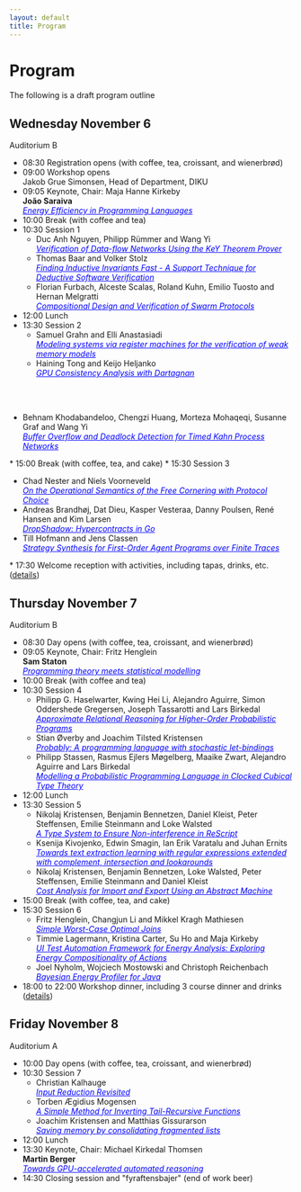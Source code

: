 ```yaml
---
layout: default
title: Program
---
```


# Program

The following is a draft program outline

## Wednesday November 6
Auditorium B

* 08:30 Registration opens (with coffee, tea, croissant, and wienerbrød)
* 09:00 Workshop opens<br>
  Jakob Grue Simonsen, Head of Department, DIKU
* 09:05 Keynote, Chair: Maja Hanne Kirkeby<br>
  <b>João Saraiva</b><br>
<span href="#" onmouseover="this.style.cursor='pointer';" onclick="toggleNext(this);" style="text-decoration: underline;color: blue;" >_Energy Efficiency in Programming Languages_</span>
  <span style="display: none;"><br>
    <b>Affiliation:</b> University of Minho and HASLab / INESC TEC, Portugal<br>
    <b>Abstract:</b> In this talk I will compare a large set of programming languages regarding their energy efficiency.  We have taken 19 solutions to well defined programming problems, expressed in (up to) 27 programming languages, from well know repositories such as the Computer Language Benchmark Game and Rosetta Code.<br>
  In our research, my group built a framework to automatically, and systematically, run, measure and compare the efficiency of such solutions. Ultimately, it is based on such comparison that we propose a serious of efficiency rankings, based on multiple criteria.<br>
  Our results show interesting findings, such as, slower/faster languages consuming less/more energy, and how memory usage influences energy consumption. We also show how to use our results to provide software engineers support to decide which language to use when energy efficiency is a concern.<br>
  In this talk I will also  present our most recent results on leveraging power caps to save energy consumption across programming languages.<br>
    <b>Biography:</b> João Saraiva is an Associate Professor at the Department of de Informatics, University of  Minho, Braga, Portugal, and a researcher member of HASLab/INESC TEC. He obtained a MSc degree from University do Minho in 1993 and a Ph.D. degree in Computer Science from Utrecht University in 1999. His main research contributions have been in the field of programming language design and implementation, program analysis and transformation, functional programming, and green software.  He has experience in participating and coordinating research projects in his research areas, both at national level with projects funded by FCT (projects: PURe, IVY, AMADEUS, CROSS, SSaaPP, AutoSeer, FATBIT, and GreenSwLab) and at international level with projects funded by EPSRC (UK), FLAD/NSF (USA) and by the European Union.<br>
  João Saraiva is one of the founders of the successful series of summer schools on Generative and Transformational Techniques in Software Engineering (GTTSE), which he co-organized in 2005, 2007, 2009, 2011, and 2015 (volumes 4143, 5235, 6491, 7680 and 10223 of LNCS - Tutorial by Springer-Verlag) in Braga. He was the organizing chair of ETAPS'07, The European Joint Conferences on Theory and Practice of Software, organized in Braga in 2007, and the worksho co-chair of ICSE'24 held in Lisbon.<br><br>
  </span>
* 10:00 Break (with coffee and tea)
* 10:30 Session 1
  <ul>
    <li>Duc Anh Nguyen, Philipp Rümmer and Wang Yi<br>
      <span href="#" onmouseover="this.style.cursor='pointer';" onclick="toggleNext(this);" style="text-decoration: underline;color: blue;" ><i>Verification of Data-flow Networks Using the KeY Theorem Prover</i></span>
      <span style="display: none;"><br>
        <b>Résumé:</b> We present a contract-based method to verify the functional correctness of data-flow networks modeled in MIMOS, a toolchain currently developed in Uppsala. We specify the functional correctness of a network using local contracts annotated on the network components, and global contracts on the inputs and outputs of the network. By utilizing the functional determinism of the model, we can construct a sequential program that is functionally equivalent to the original network. The KeY theorem prover then takes the sequential program with the contracts and checks whether the network conforms to the provided contracts.<br><br>
      </span>
    </li>
    <li>Thomas Baar and Volker Stolz<br>
      <span href="#" onmouseover="this.style.cursor='pointer';" onclick="toggleNext(this);" style="text-decoration: underline;color: blue;" ><i>Finding Inductive Invariants Fast - A Support Technique for Deductive Software Verification</i></span>
      <span style="display: none;"><br>
        <b>Résumé:</b> We consider the case of formally verifying the implementation of a function being correct with respect to an annotated contract consisting of pre-/post-condition. When using tools like KeY or Verifast, the most challenging task for the user is to provide the right code annotations allowing the verification tool to verify the correctness of the function’s implementation automatically.<br><br>
      </span>
    </li>
    <li>Florian Furbach, Alceste Scalas, Roland Kuhn, Emilio Tuosto and Hernan Melgratti<br>
      <span href="#" onmouseover="this.style.cursor='pointer';" onclick="toggleNext(this);" style="text-decoration: underline;color: blue;" ><i>Compositional Design and Verification of Swarm Protocols</i></span>
      <span style="display: none;"><br>
        <b>Résumé:</b> Swarm protocols are a recently introduced formalism for specifying and verifying the intended behaviour of a distributed ensemble of agents, used e.g. for factory automation. Unfortunately, existing design and verification techniques for swarm protocols are not compositional. We explain the problem and present our ongoing work that addresses it.<br><br>
      </span>
    </li>
  </ul>
* 12:00 Lunch
* 13:30 Session 2
  <ul>
    <li>Samuel Grahn and Elli Anastasiadi<br>
      <span href="#" onmouseover="this.style.cursor='pointer';" onclick="toggleNext(this);" style="text-decoration: underline;color: blue;"><i>Modeling systems via register machines for the verification of weak memory models</i></span>
      <span style="display: none;"><br>
        <b>Résumé:</b> Register machines can be verified against weak memory models that might be undecidable in the general case. Here we demonstrate how to model system features via register machines so that we enable their verification.<br><br>
      </span>
    </li>
    <li>Haining Tong and Keijo Heljanko<br>
      <span href="#" onmouseover="this.style.cursor='pointer';" onclick="toggleNext(this);" style="text-decoration: underline;color: blue;"><i>GPU Consistency Analysis with Dartagnan</i></span>
      <span style="display: none;"><br>
        <b>Résumé:</b> In recent years, significant efforts have been made to formalize GPU consistency models. These models specify how concurrent programs behave on GPU hardware and thus help users write programs that are free of concurrency bugs. Some of the efforts have introduced prototype tools to assist researchers and developers in analyzing the correctness of GPU programs with respect to these models. However, these tools are typically tightly coupled with a specific model, making it difficult to compare consistency features between different models. Additionally, since these tools are typically built on top of the Alloy framework, they are limited to straight-line code in pseudo-assembly without control flow instructions and struggle with scalability, particularly for programs with more than a few instructions.<br>
        In this abstract, we primarily discuss our previous work on integrating support for the Nvidia PTX and Khronos Vulkan consistency models into Dartagnan, an open-source Bounded Model Checking (BMC) tool designed to check state reachability under specific memory models. The technical details of the approach will be published in an accepted manuscript to ASPLOS2024, and here we mainly outline the overall approach taken in that paper. The process involves formalizing GPU consistency models in the domain-specific language .cat, extending it with GPU-specific features, enhancing our Dartagnan to support the GPU consistency models, and implementing new front-ends for both pseudo-assembly syntax and a subset of real Spirv assembly. Additionally, we present a bug discovered in the original Vulkan consistency model.
<br><br>
      </span>
    </li>
    <li>Behnam Khodabandeloo, Chengzi Huang, Morteza Mohaqeqi, Susanne Graf and Wang Yi<br>
      <span href="#" onmouseover="this.style.cursor='pointer';" onclick="toggleNext(this);" style="text-decoration: underline;color: blue;"><i>Buffer Overflow and Deadlock Detection for Timed Kahn Process Networks</i></span>
      <span style="display: none;"><br>
        <b>Résumé:</b> We propose modeling real-time systems as a network of real-time tasks connected by communication channels, which are either FIFO queues or registers. The model is a timed extension of Kahn Process Networks and has been shown to be both timing and functionally deterministic. It is designed for the efficient analysis of safety properties in real-time systems. In this work, we develop a method for efficiently checking the absence of buffer overflow and deadlock in such networks.<br><br>
      </span>
    </li>
  </ul>
* 15:00 Break (with coffee, tea, and cake)
* 15:30 Session 3
  <ul>
    <li>Chad Nester and Niels Voorneveld<br>
      <span href="#" onmouseover="this.style.cursor='pointer';" onclick="toggleNext(this);" style="text-decoration: underline;color: blue;"><i>On the Operational Semantics of the Free Cornering with Protocol Choice</i></span>
      <span style="display: none;"><br>
        <b>Résumé:</b> This work concerns the dynamics (operational semantics) of the free cornering with protocol choice of a monoidal category. The free cornering construction provides a double categorical notion of program interaction, but presently exists only as a formal semantics. Our project is to work backwards from this formal semantics to obtain a simple interactive programming language. Our first step is to orient some of the equations of the free cornering with protocol choice to obtain a rewriting system, by which interactive programs may be evaluated. In this extended abstract we summarize our progress towards this goal.<br><br>
      </span>
    </li>
    <li>Andreas Brandhøj, Dat Dieu, Kasper Vesteraa, Danny Poulsen, René Hansen and Kim Larsen<br>
      <span href="#" onmouseover="this.style.cursor='pointer';" onclick="toggleNext(this);" style="text-decoration: underline;color: blue;"><i>DropShadow: Hypercontracts in Go</i></span>
      <span style="display: none;"><br>
        <b>Résumé:</b> Go is widely used programming language for embedded devices, systems programming, cloud, and network services. While Go provides testing tools such as property-based testing and fuzzing, many systems require more thorough testing than what is currently supported. To bridge this gap, we introduce DropShadow, a novel tool that enables the testing of hypercontracts in Go which enables properties such as non-interference to be expressed. DropShadow automatically instruments the program under test and generates tests. Experimental results showing promising benefits, though challenges remain, such as contract complexity and performance overhead.<br><br>
      </span>
    </li>
    <li>Till Hofmann and Jens Classen<br>
      <span href="#" onmouseover="this.style.cursor='pointer';" onclick="toggleNext(this);" style="text-decoration: underline;color: blue;"><i>Strategy Synthesis for First-Order Agent Programs over Finite Traces</i></span>
      <span style="display: none;"><br>
        <b>Résumé:</b> In this work, we consider the task of synthesizing an execution strategy for an agent from a high-level description of the initial state of the world, the actions at the agent's disposal, a control program, and a temporal goal. In particular, we look at the more realistic (and more challenging) case of infinite-state systems with unbounded object domains, obtained from the usage of specification formalisms with first-order expressiveness, as well as exogenous events, triggered by the non-deterministic environment. More specifically, we use the agent programming language Golog, which is based on the situation calculus, a first-order logic formalism for reasoning about change. Here, a situation calculus action theory (perhaps incompletely) describes the initial state of the world, together with the preconditions and effects of primitive actions at the agent's disposal, while Golog programs then combine primitive actions into more complex behaviours using sequence, iteration, non-deterministic branching, and concurrency. Some of the non-deterministic choices in the program are under the control of the environment, which makes the program realization a synthesis problem. The synthesis task is to determine an execution strategy that executes the program successfully while satisfying the temporal goal, independent of the environment's choices.<br><br>
      </span>
    </li>
  </ul>
* 17:30 Welcome reception with activities, including tapas, drinks, etc. (<a href="venue.html#welcome-reception">details</a>)


## Thursday November 7
Auditorium B

* 08:30 Day opens (with coffee, tea, croissant, and wienerbrød)
* 09:05 Keynote, Chair: Fritz Henglein<br>
  <b>Sam Staton</b><br>
  <span href="#" onmouseover="this.style.cursor='pointer';" onclick="toggleNext(this);" style="text-decoration: underline;color: blue;" >_Programming theory meets statistical modelling_</span>
  <span style="display: none;"><br>
    <b>Affiliation:</b> University of Oxford, UK<br>
    <b>Abstract:</b> I will discuss the idea that concepts from programming theory have a role to play in statistical modelling. Indeed they are already playing this role to some extent, but in different guises. These concepts include abstract types and lazy data structures, as well as more theoretical ideas such as effect gradings, monoidal indeterminates and sheaf categories. So I will present some opportunities for using programming theory to inform and formalize the abstract structure of statistics and probability, including some recent and ongoing results from myself and collaborators. I won't assume much familiarity.<br>
    <b>Biography:</b> Sam is a professor of Computer Science in Oxford. He has previously worked in Nijmegen, Paris and Cambridge. The talk will be based on work funded by the ERC grant "BLAST: Better Languages for Statistics" and the ARIA Project "Employing categorical probability towards safe AI".<br><br>
  </span>
* 10:00 Break (with coffee and tea)
* 10:30 Session 4
  <ul>
    <li>Philipp G. Haselwarter, Kwing Hei Li, Alejandro Aguirre, Simon Oddershede Gregersen, Joseph Tassarotti and Lars Birkedal<br>
      <span href="#" onmouseover="this.style.cursor='pointer';" onclick="toggleNext(this);" style="text-decoration: underline;color: blue;"><i>Approximate Relational Reasoning for Higher-Order Probabilistic Programs</i></span>
      <span style="display: none;"><br>
        <b>Résumé:</b> Properties such as provable security and correctness for randomized programs are naturally expressed relationally as approximate equivalences. As a result, a number of relational program logics have been developed to reason about such approximate equivalences of probabilistic programs. However, existing approximate relational logics are mostly restricted to first-order programs without general state.<br>
        In this paper we develop Approxis, a higher-order approximate relational separation logic for reasoning about approximate equivalence of programs written in an expressive ML-like language with discrete probabilistic sampling, higher-order functions, and higher-order state. The Approxis logic recasts the concept of error credits in the relational setting to reason about relational approximation, which allows for expressive notions of modularity and composition, a range of new approximate relational rules, and an internalization of a standard limiting argument for showing exact probabilistic equivalences by approximation. We also use Approxis to develop a logical relation model that quantifies over error credits, which can be used to prove exact contextual equivalence. We demonstrate the flexibility of our approach on a range of examples, including the PRP/PRF switching lemma, IND$-CPA security of an encryption scheme, and a collection of rejection samplers. All of the results have been mechanized in the Coq proof assistant and the Iris separation logic framework.<br><br>
      </span>
    </li>
    <li>Stian Øverby and Joachim Tilsted Kristensen<br>
      <span href="#" onmouseover="this.style.cursor='pointer';" onclick="toggleNext(this);" style="text-decoration: underline;color: blue;"><i>Probably: A programming language with stochastic let-bindings</i></span>
      <span style="display: none;"><br>
        <b>Résumé:</b> Probabilistic programming languages can be used for specifying experiments as computer programs. We address the problem of computing the underlying probability distribution of a small toy programming language with stochastic let bindings. Our main contribution is to equip the language with probability distribution in both terms and type system, so that we can reason about probabilistic computations.<br><br>
      </span>
    </li>
    <li>Philipp Stassen, Rasmus Ejlers Møgelberg, Maaike Zwart, Alejandro Aguirre and Lars Birkedal<br>
      <span href="#" onmouseover="this.style.cursor='pointer';" onclick="toggleNext(this);" style="text-decoration: underline;color: blue;"><i>Modelling a Probabilistic Programming Language in Clocked Cubical Type Theory</i></span>
      <span style="display: none;"><br>
        <b>Résumé:</b> We show how to use a metalanguage with guarded recursion to construct both denotational and operational semantics for a programming language combining recursive types and finite probabilistic choice. We construct a relation between the two and show that it is adequate for reasoning about contextual equivalence. Examples include the encoding of a fair coin from an unfair one, and the equivalence of two random walks.<br><br>
      </span>
    </li>
  </ul>
* 12:00 Lunch
* 13:30 Session 5
  <ul>
    <li>Nikolaj Kristensen, Benjamin Bennetzen, Daniel Kleist, Peter Steffensen, Emilie Steinmann and Loke Walsted<br>
      <span href="#" onmouseover="this.style.cursor='pointer';" onclick="toggleNext(this);" style="text-decoration: underline;color: blue;"><i>A Type System to Ensure Non-interference in ReScript</i></span>
      <span style="display: none;"><br>
        <b>Résumé:</b> Protecting confidential data from leaking is a critical challenge in computer systems, particularly given the growing number of observers on the internet. Therefore, limiting information flow using robust security policies becomes increasingly vital. We focus on the non-interference policy, where the goal is to ensure that confidential data can not impact public data. This paper presents a type system, for a subset of the ReScript syntax, designed to enforce noninterference. We conclude with a proof of soundness for the type system, demonstrating that if an expression is type-able, it is inherently non-interferent. In addition, we provide a brief overview of a type checker that implements the previously mentioned type system.<br><br>
      </span>
    </li>
    <li>Ksenija Kivojenko, Edwin Smagin, Ian Erik Varatalu and Juhan Ernits<br>
      <span href="#" onmouseover="this.style.cursor='pointer';" onclick="toggleNext(this);" style="text-decoration: underline;color: blue;"><i>Towards text extraction learning with regular expressions extended with complement, intersection and lookarounds</i></span>
      <span style="display: none;"><br>
        <b>Résumé:</b> Algorithmic regular expression learning can be divided into 2 categories: 1) positive and negative examples based match existence search; 2) (context aware) substring extraction.<br>
        While the first has received most attention in the literature, the second provides very efficient algorithmic tools for text extraction. We present a heuristic search based context aware substring extraction learning tool that is based on a regular expression engine extended with intersection, complement and lookarounds, that produces results that supercede those available in the literature. The approach allows us to learn regular expressions for text extraction for performing tasks some of which are similar to those achieved by BERT deep learning models, with speeds up to 1 GB/s on a single CPU thread.<br><br>
      </span>
    </li>
    <li>Nikolaj Kristensen, Benjamin Bennetzen, Loke Walsted, Peter Steffensen, Emilie Steinmann and Daniel Kleist<br>
      <span href="#" onmouseover="this.style.cursor='pointer';" onclick="toggleNext(this);" style="text-decoration: underline;color: blue;"><i>Cost Analysis for Import and Export Using an Abstract Machine</i></span>
      <span style="display: none;"><br>
        <b>Résumé:</b> This paper presents the syntax and reduction rules for an abstract machine based on the JavaScript XML language. We incorporate the notion of cost into our reduction rules, and create a type system that over-approximate this cost. This over-approximation results in an equation that may contain unknowns originating from while loops. We conclude with a formal proof of soundness of the type system for our abstract machine, demonstrating that it over-approximates the cost of any terminating program. An implementation of the type system, constraint gathering, and the abstract machine is also presented.<br><br>
      </span>
    </li>
  </ul>
* 15:00 Break (with coffee, tea, and cake)
* 15:30 Session 6
  <ul>
    <li>Fritz Henglein, Changjun Li and Mikkel Kragh Mathiesen<br>
      <span href="#" onmouseover="this.style.cursor='pointer';" onclick="toggleNext(this);" style="text-decoration: underline;color: blue;"><i>Simple Worst-Case Optimal Joins</i></span>
      <span style="display: none;"><br>
        <b>Résumé:</b> We show that worst-case optimal joins, also for cyclic joins, are easy to program using basic programming techniques. They only require straightforward dictionaries, iterating over the smallest set when intersecting multiple sets and nested iteration over the variables in a join query in any order. We sketch a proof of worst-case optimality by amortization, where the execution cost is allocated to the generated output, but of padded input. We point out that modern database systems (still) generate asymptotically inferior code on cyclic joins.<br><br>
      </span>
    </li>
    <li>Timmie Lagermann, Kristina Carter, Su Ho and Maja Kirkeby<br>
      <span href="#" onmouseover="this.style.cursor='pointer';" onclick="toggleNext(this);" style="text-decoration: underline;color: blue;"><i>UI Test Automation Framework for Energy Analysis: Exploring Energy Compositionality of Actions</i></span>
      <span style="display: none;"><br>
        <b>Résumé:</b> UI Testing Frameworks have been suggested for evaluating the energy consumption of software. Previous research has studied how automation frameworks can increase the energy consumption from the individual actions, compared to a human produced baseline. In this study, we present the first explorations on the dependence between the individual actions. We explore the Selenium Test Framework’s actions Input, i.e., inputting text into a text field, and Click, i.e., the action of clicking a button. These initial results show that the energy consumed by the individual Framework actions are dependent, and they are order-independent.<br><br>
      </span>
    </li>
    <li>Joel Nyholm, Wojciech Mostowski and Christoph Reichenbach<br>
      <span href="#" onmouseover="this.style.cursor='pointer';" onclick="toggleNext(this);" style="text-decoration: underline;color: blue;"><i>Bayesian Energy Profiler for Java</i></span>
      <span style="display: none;"><br>
        <b>Résumé:</b> Energy efficiency is a key concern in the design of mobile software, but no less significant for understanding the environmental impact of backend software in data centers. However, understanding and improving the energy usage of even simple software systems can be challenging, and modern language run-time systems with complex, dynamic optimizations exacerbate this challenge. Consider Java: Java stores executable code in a platform-independent intermediate representation, Java bytecode, that is executed on platform-specific Java Virtual Machines (JVMs). Energy consumption of Java code thus depends not only on the dynamic behavior of the just-in-time compiler and garbage collector, but also on peculiarities of the target hardware, operating system, and JVM implementation. To understand the energy impact of some software design decision, a software engineer today would need detailed knowledge that penetrates all these abstraction layers and accounts for the peculiarities of all intended target platforms. To aid developers, we propose to offer tools that support the Static Analysis of Energy Usage in Software, that can both infer energy usage properties through scalable and explainable analysis techniques, and verify explicit developer claims via theorem-proving based verification, extending prior work on energy usage modeling to the KeY system. We split the challenge of building such tools into modeling (1) the mapping from static program structure to dynamic traces, and (2) the energy consumption of dynamic traces.<br><br>
      </span>
    </li>
  </ul>
* 18:00 to 22:00 Workshop dinner, including 3 course dinner and drinks (<a href="venue.html#workshop-dinner">details</a>)


## Friday November 8
Auditorium A

* 10:00 Day opens (with coffee, tea, croissant, and wienerbrød)
* 10:30 Session 7
  <ul>
    <li>Christian Kalhauge<br>
      <span href="#" onmouseover="this.style.cursor='pointer';" onclick="toggleNext(this);" style="text-decoration: underline;color: blue;"><i>Input Reduction Revisited</i></span>
      <span style="display: none;"><br>
        <b>Résumé:</b> Given an input that crashes your program, finding a minimal working example is crucial to enable easy debugging. We refer to this as the input reduction problem. Current state of the art techniques are either syntax oriented, which means they cannot do interesting transformations, or they are very painstakingly written to fit a specific input type. In this series of work we present a novel technique, we call Reduction Trees. It is a technique that allows the user to map out all possible sub-inputs of an input in an ordered binary tree. Theoretically, this technique allows for fast solutions to the input reduction problem, while being flexible enough to enable transformations. However, it has one big flaw: the trees had to be specified lazily because otherwise they were too big to fit in memory. This made them hard to encode in non-lazy languages. During last years talk on Input Reduction, many great questions were asked. The best, by far, was "Is it possible to write your reductions in a language like Python?" The answer turns out to be yes! and to great effect. Given a relatively modest implementation effort we are able to produce reduction results equivalent to the state of the art in a fraction of the time.<br><br>
      </span>
    </li>
    <li>Torben Ægidius Mogensen<br>
      <span href="#" onmouseover="this.style.cursor='pointer';" onclick="toggleNext(this);" style="text-decoration: underline;color: blue;"><i>A Simple Method for Inverting Tail-Recursive Functions</i></span>
      <span style="display: none;"><br>
        <b>Résumé:</b> Program inversion and reversible programming languages have long been studied. For functional programming languages, tail-recursive functions are an issue, as they are most often not reversible on their own, but only in specific calling contexts. Several solutions to this have been proposed, but they are usually either quite complex or limited to special cases (or both). We present a simple method for inverting functions in a subset of Haskell, and show that this can not handle tail recursion. We then propose a solution to this that involves a temporary rewrite of calls to tail-recursive functions to a functional iterative form, inverting this, and then rewrite back into a tail-recursive form. The method is an extension of earlier work about semi-inversion of guarded equations, but removes the limitation that the earlier method required tail-recursive functions to have exactly one non-recursive base case. We then extend the subset of Haskell that the method can handle, though it is still nowhere near full Haskell.<br><br>
      </span>
    </li>
    <li>Joachim Kristensen and Matthias Gissurarson<br>
      <span href="#" onmouseover="this.style.cursor='pointer';" onclick="toggleNext(this);" style="text-decoration: underline;color: blue;"><i>Saving memory by consolidating fragmented lists</i></span>
      <span style="display: none;"><br>
        <b>Résumé:</b> Classic texts on algorithms and data structures, such as CLRS,focus on the imperative programming paradigm, which favours ephemeralstructures and destructive operations.--Other programming paradigms such as the functional paradigm, does not enjoysuch a rich literature, and it remains challenging to design space efficientpersistent data structures that perform as well as their ephemeralcounterparts.<br>
        In this paper, we present a fragmented representation of lists that achievesconstant time and space complexity for append operations and linear time fortraversal in Haskell. This structure is particularly effective inapplications like sorting, where an efficient implementation of append isessential.--The technique used to develop the structure, generalises to monoidalcontexts in which the result of the computation is an appendable structure,which is only traversed once.<br><br>
      </span>
    </li>
  </ul>
* 12:00 Lunch
* 13:30 Keynote, Chair: Michael Kirkedal Thomsen<br>
  <b>Martin Berger</b><br>
  <span href="#" onmouseover="this.style.cursor='pointer';" onclick="toggleNext(this);" style="text-decoration: underline;color: blue;" >_Towards GPU-accelerated automated reasoning_</span>
  <span style="display: none;"><br>
    <b>Affiliation:</b>University of Sussex & Montanarius Ltd<br>
    <b>Abstract:</b> Graphics Processing Units (GPUs) are the work-horses of high-performance computing. The acceleration they provide to applications compatible with their programming paradigm can surpass CPU performance by several orders of magnitude, as notably evidenced by the advancements in deep learning. A significant spectrum of applications, especially within automated reasoning—like SAT/SMT solvers—has yet to reap the benefits of GPU acceleration.  In this talk we discuss recent work that successfully implemented program synthesis on GPUs and used it to accelerate learning of logical specifications from examples.  We conclude by mapping out a research programme to move more formal verification workloads to GPUs.<br>
    <b>Biography:</b> Martin Berger did his PhD in formal models for distributed systems at Imperial College. He's currently an associate professor in the Department of Informatics at the University of Sussex.  He's also working as a verification consultant for the microprocessor industry, and is one of the maintainers of the official RISC-V instruction set architecture (<a href="https://github.com/riscv/sail-riscv" target="_blank">https://github.com/riscv/sail-riscv</a>).  His research interests include: logic and verification, typing systems, process calculus, meta-programming, JIT compiler.<br><br>
  </span>
* 14:30 Closing session and "fyraftensbajer" (end of work beer)

